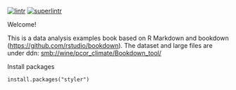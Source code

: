 [![lintr](https://github.com/NIEHS/PCOR_bookdown_tools/actions/workflows/lint.yml/badge.svg?branch=manware_1025)](https://github.com/NIEHS/PCOR_bookdown_tools/actions/workflows/lint.yml/badge.svg?branch=manware_1025)
[![superlintr](https://github.com/NIEHS/PCOR_bookdown_tools/actions/workflows/superlint.yml/badge.svg?branch=manware_1025)](https://github.com/NIEHS/PCOR_bookdown_tools/actions/workflows/superlint.yml/badge.svg?branch=manware_1025)

Welcome!

This is a data analysis examples book based on R Markdown and bookdown (<https://github.com/rstudio/bookdown>). The dataset and large files are under ddn: <smb://wine/pcor_climate/Bookdown_tool/>

Install packages

```{r}
install.packages("styler")

```
